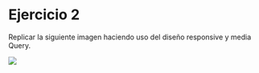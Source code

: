 # Ejercicio 2

Replicar la siguiente imagen haciendo uso del diseño responsive y media Query.

![](https://storage.googleapis.com/academia-geek-general-bucket/modulo-1/modulo_1_img_44.png)
